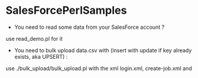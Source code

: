 SalesForcePerlSamples
===============================

*  You need to read some data from your SalesForce account ?

use read_demo.pl for it


* You need to bulk upload data.csv with (insert with update if key already exists, aka UPSERT) : 

use ./bulk_upload/bulk_upload.pl with the xml login.xml, create-job.xml and 

